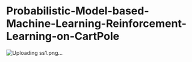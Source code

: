 # Probabilistic-Model-based-Machine-Learning-Reinforcement-Learning-on-CartPole
![Uploading ss1.png…]()
